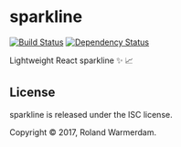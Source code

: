 # sparkline

[![Build Status](https://travis-ci.org/Rowno/sparkline.svg?branch=master)](https://travis-ci.org/Rowno/sparkline)
[![Dependency Status](https://david-dm.org/Rowno/sparkline/status.svg)](https://david-dm.org/Rowno/sparkline)

Lightweight React sparkline ✨ 📈


License
-------
sparkline is released under the ISC license.

Copyright © 2017, Roland Warmerdam.
